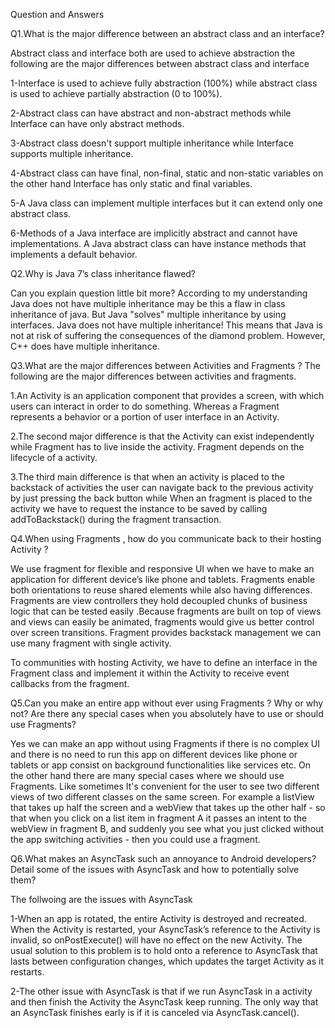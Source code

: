 Question and Answers

Q1.What is the major difference between an  abstract class and an  interface? 

Abstract class and interface both are used to achieve abstraction the following are the major differences between abstract class and interface

  1-Interface is used to achieve fully abstraction (100%) while abstract class is used to achieve partially  abstraction (0 to 100%).

  2-Abstract class can have abstract and non-abstract methods while Interface can have only abstract methods.

  3-Abstract class doesn't support multiple inheritance while Interface supports multiple inheritance.

  4-Abstract class can have final, non-final, static and non-static variables on the other hand Interface has only static and final variables. 

  5-A Java class can implement multiple interfaces but it can extend only one abstract class.

  6-Methods of a Java interface are implicitly abstract and cannot have implementations. A Java abstract class can have instance methods that implements a default behavior.

Q2.Why is Java 7’s class inheritance flawed?

Can you explain question little bit more? According to my understanding Java does not have multiple inheritance may be this a flaw in class inheritance of java. But Java "solves" multiple inheritance by using interfaces. Java does not have multiple inheritance! This means that Java is not at risk of suffering the consequences of the diamond problem. However, C++ does have multiple inheritance.

Q3.What are the major differences between  Activities and  Fragments ?
The following are the major differences between activities and fragments.

  1.An Activity is an application component that provides a screen, with which users can interact in order to do something. Whereas a Fragment represents a behavior or a portion of user interface in an Activity.

  2.The second major difference is that the Activity can exist independently while Fragment has to live inside the activity. Fragment depends on the lifecycle of a activity.

  3.The third main difference is that when an activity is placed to the backstack of activities the user can navigate back to the previous activity by just pressing the back button while When an fragment is placed to the activity we have to request the instance to be saved by calling addToBackstack() during the fragment transaction.



Q4.When using  Fragments , how do you communicate back to their hosting  Activity ? 

We use fragment for flexible and responsive UI when we have to make an application  for different device’s like phone and tablets. Fragments enable both orientations to reuse shared elements while also having differences. Fragments are view controllers they hold decoupled chunks of business logic that can be tested easily .Because fragments are built on top of views and views can easily be animated, fragments would give us better control over screen transitions. Fragment  provides backstack management we can use many fragment with single activity.

To communities with hosting Activity, we have to  define an interface in the Fragment class and implement it within the Activity to receive event callbacks from the fragment.


Q5.Can you make an entire app without ever using  Fragments ? Why or why not? Are there any special cases when you absolutely have to use or should use Fragments?

Yes we can make an app without using Fragments if there is no complex UI and there is no need to run this app on different devices like phone or tablets or app consist on background functionalities like services etc.
On the other hand there are many special cases where we should use Fragments. Like sometimes It's convenient for the user to see two different views of two different classes on the same screen. For example a listView that takes up half the screen and a webView that takes up the other half - so that when you click on a list item in fragment A it passes an intent to the webView in fragment B, and suddenly you see what you just clicked without the app switching activities - then you could use a fragment. 

Q6.What makes an  AsyncTask  such an annoyance to Android developers? Detail some of the issues with AsyncTask and how to potentially solve them?

The follwoing are the issues with AsyncTask 

1-When an app is rotated, the entire Activity is destroyed and recreated. When the Activity is restarted, your AsyncTask’s reference to the Activity is invalid, so onPostExecute() will have no effect on the new Activity. The usual solution to this problem is to hold onto a reference to AsyncTask that lasts between configuration changes, which updates the target Activity as it restarts.

2-The other issue with AsyncTask is that if we run AsyncTask in a activity and then finish the Activity the  AsyncTask keep running. The only way that an AsyncTask finishes early is if it is canceled via AsyncTask.cancel().
